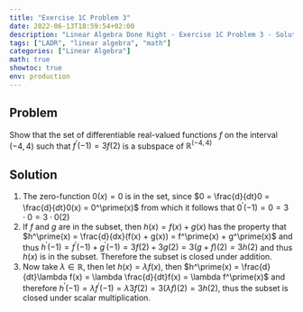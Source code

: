```yaml
---
title: "Exercise 1C Problem 3"
date: 2022-06-13T18:59:54+02:00
description: "Linear Algebra Done Right - Exercise 1C Problem 3 - Solution"
tags: ["LADR", "linear algebra", "math"]
categories: ["Linear Algebra"]
math: true
showtoc: true
env: production
---
```


## Problem
Show that the set of differentiable real-valued functions $f$ on the interval $(-4,4)$ such that $f^\prime(-1) = 3f(2)$ is a subspace of $\mathbb{R}^{(-4,4)}$

## Solution
1. The zero-function $0(x) = 0$ is in the set, since $0 = \frac{d}{dt}0 = \frac{d}{dt}0(x) = 0^\prime(x)$ from which it follows that $0^\prime(-1) = 0 = 3 \cdot 0 = 3 \cdot 0(2)$
2. If $f$ and $g$ are in the subset, then $h(x) = f(x) + g(x)$ has the property that $h^\prime(x) = \frac{d}{dx}(f(x) + g(x)) = f^\prime(x) + g^\prime(x)$ and thus $h^\prime(-1) = f^\prime(-1) + g^\prime(-1) = 3f(2) + 3g(2) = 3(g + f)(2) = 3h(2)$ and thus $h(x)$ is in the subset. Therefore the subset is closed under addition.
3. Now take $\lambda \in \mathbb{R}$, then let $h(x) = \lambda f(x)$, then $h^\prime(x) = \frac{d}{dt}\lambda f(x) = \lambda \frac{d}{dt}f(x) = \lambda f^\prime(x)$ and therefore $h^\prime(-1) = \lambda f^\prime(-1) = \lambda 3f(2) = 3 (\lambda f)(2) = 3h(2)$, thus the subset is closed under scalar multiplication.

